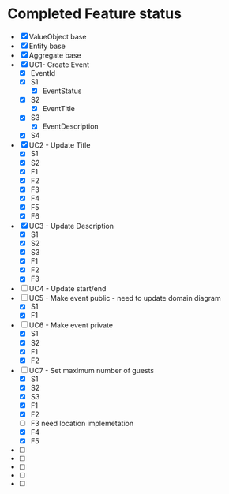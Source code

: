 # Completed Feature status

* [x] ValueObject base
* [x] Entity base
* [x] Aggregate base
* [x] UC1- Create Event
  * [x] EventId
  * [x] S1
    * [x] EventStatus
  * [x] S2
    * [x] EventTitle
  * [x] S3
    * [x] EventDescription
  * [x] S4
* [x] UC2 - Update Title
  * [x] S1
  * [x] S2
  * [x] F1
  * [x] F2
  * [x] F3
  * [x] F4
  * [x] F5
  * [x] F6
* [x] UC3 - Update Description
  * [x] S1
  * [x] S2
  * [x] S3
  * [x] F1
  * [x] F2
  * [x] F3
* [ ] UC4 - Update start/end
* [ ] UC5 - Make event public - need to update domain diagram
  * [x] S1
  * [x] F1
* [ ] UC6 - Make event private
  * [x] S1
  * [x] S2
  * [x] F1
  * [x] F2
* [ ] UC7 - Set maximum number of guests
  * [x] S1
  * [x] S2
  * [x] S3
  * [x] F1
  * [x] F2
  * [ ] F3 need location implemetation
  * [x] F4
  * [x] F5
* [ ] 
* [ ] 
* [ ] 
* [ ] 
* [ ] 